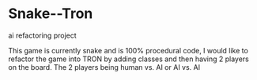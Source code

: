 # Snake--Tron
ai refactoring project

This game is currently snake and is 100% procedural code,
I would like to refactor the game into TRON by adding classes and then having 2 players on the board.
The 2 players being human vs. AI or AI vs. AI
